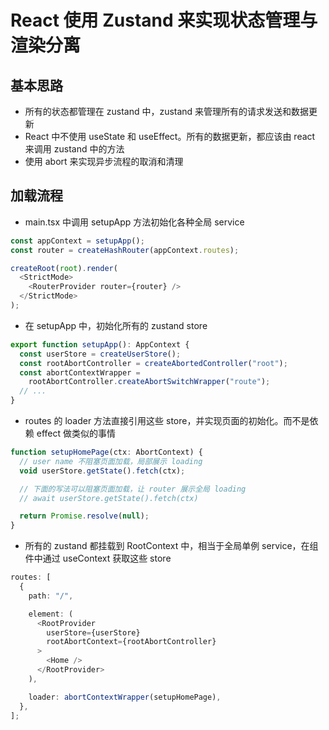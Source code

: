# React 使用 Zustand 来实现状态管理与渲染分离

## 基本思路

- 所有的状态都管理在 zustand 中，zustand 来管理所有的请求发送和数据更新
- React 中不使用 useState 和 useEffect。所有的数据更新，都应该由 react 来调用 zustand 中的方法
- 使用 abort 来实现异步流程的取消和清理

## 加载流程

- main.tsx 中调用 setupApp 方法初始化各种全局 service

```typescript
const appContext = setupApp();
const router = createHashRouter(appContext.routes);

createRoot(root).render(
  <StrictMode>
    <RouterProvider router={router} />
  </StrictMode>
);
```

- 在 setupApp 中，初始化所有的 zustand store

```typescript
export function setupApp(): AppContext {
  const userStore = createUserStore();
  const rootAbortController = createAbortedController("root");
  const abortContextWrapper =
    rootAbortController.createAbortSwitchWrapper("route");
  // ...
}
```

- routes 的 loader 方法直接引用这些 store，并实现页面的初始化。而不是依赖 effect 做类似的事情

```typescript
function setupHomePage(ctx: AbortContext) {
  // user name 不阻塞页面加载，局部展示 loading
  void userStore.getState().fetch(ctx);

  // 下面的写法可以阻塞页面加载，让 router 展示全局 loading
  // await userStore.getState().fetch(ctx)

  return Promise.resolve(null);
}
```

- 所有的 zustand 都挂载到 RootContext 中，相当于全局单例 service，在组件中通过 useContext 获取这些 store

```typescript
routes: [
  {
    path: "/",

    element: (
      <RootProvider
        userStore={userStore}
        rootAbortContext={rootAbortController}
      >
        <Home />
      </RootProvider>
    ),

    loader: abortContextWrapper(setupHomePage),
  },
];
```
